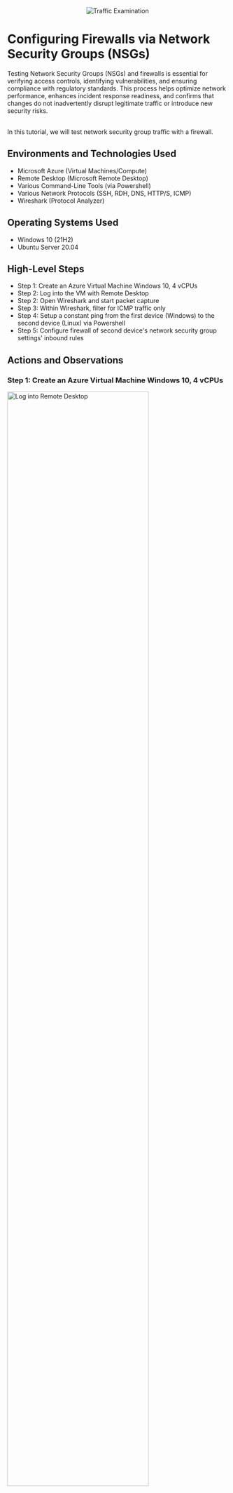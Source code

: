 <p align="center">
<img src="https://i.imgur.com/Ua7udoS.png" alt="Traffic Examination"/>
</p>

<h1>Configuring Firewalls via Network Security Groups (NSGs)</h1>
Testing Network Security Groups (NSGs) and firewalls is essential for verifying access controls, identifying vulnerabilities, and ensuring compliance with regulatory standards. This process helps optimize network performance, enhances incident response readiness, and confirms that changes do not inadvertently disrupt legitimate traffic or introduce new security risks. <br/><br/>

In this tutorial, we will test network security group traffic with a firewall. <br />

<h2>Environments and Technologies Used</h2>

- Microsoft Azure (Virtual Machines/Compute)
- Remote Desktop (Microsoft Remote Desktop)
- Various Command-Line Tools (via Powershell)
- Various Network Protocols (SSH, RDH, DNS, HTTP/S, ICMP)
- Wireshark (Protocol Analyzer)

<h2>Operating Systems Used </h2>

- Windows 10 (21H2)
- Ubuntu Server 20.04

<h2>High-Level Steps</h2>

- Step 1: Create an Azure Virtual Machine Windows 10, 4 vCPUs
- Step 2: Log into the VM with Remote Desktop
- Step 2: Open Wireshark and start packet capture
- Step 3: Within Wireshark, filter for ICMP traffic only
- Step 4: Setup a constant ping from the first device (Windows) to the second device (Linux) via Powershell
- Step 5: Configure firewall of second device's network security group settings' inbound rules


<h2>Actions and Observations</h2>


<p>
<h3>Step 1: Create an Azure Virtual Machine Windows 10, 4 vCPUs </h3> 
</p>
<p>
<img src="https://i.imgur.com/7E93uXW.png" height="80%" width="80%" alt="Log into Remote Desktop"/>
</p>

<p>
<h3> Step 2: Log into the VM with Remote Desktop </h3>
</p>

<p>
<img src="https://i.imgur.com/dlnWxf3.png" height="80%" width="80%" alt="Filter for ICMP"/>
</p>

<br />

<p>
<h3>Step 3: Retrieve the private IP address of VM.</h3> 

</p>

<p>
<img src="https://i.imgur.com/5IRiRtj.png" height="80%" width="80%" alt="Disk Sanitization Steps"/>
</p>


<p>
<img src="https://i.imgur.com/zDWAbPa.png" height="80%" width="80%" alt="Ping the Linux virtual machine using Powershell"/>
</p>
<p>
Step 4: Ping the second VM from Powershell using 'ping IP -t' to create a nonstop ping. 

</p>

<p>
<img src="https://i.imgur.com/V6M9ruH.png" height="80%" width="80%" alt="Ping the Linux virtual machine using Powershell"/>
</p>
<p>
Step 5: Go to the second VM (in this case the Linux server) in Azure, and update the network security group settings' inbound rules. <br/> <br/> 

Add a new rule with the following: Source is 'any', Source Port Ranges is '*', Destination is 'any', Service is 'custom' and Destination Port Ranges is '*'. The protocol is 'ICMPv4', the Action is 'Deny' and the Priority is 290 (so that it gets executed before any other rule). Click continue. 
</p>

<p>
<img src="https://i.imgur.com/nSAIQLH.png" height="80%" width="80%" alt="Powershell showing timed out status"/>
</p>

<p>Once the changes have made their way through the system, the firewall comes into effect. We can see the firewall is working because Powershell shows a timed out status. </p>

<p>
<img src="https://i.imgur.com/NBNyWUe.png" height="80%" width="80%" alt="Wireshark showing only requests"/>
</p>

<p>Another sign the firewall is working is through Wireshark not showing replies to the requests, meaning no two-way communication between devices. </p>

<br />
